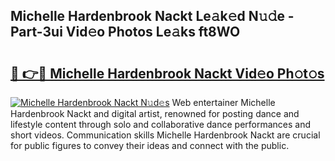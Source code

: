 ## Michelle Hardenbrook Nackt Le𝚊k𝚎d N𝚞𝚍e - Part-3ui Vid𝚎o Photos Le𝚊ks ft8WO

# <h2><a href="http://fbaaye3.evod.top/?m=Michelle+Hardenbrook+Nackt">🔗 👉🔴 Michelle Hardenbrook Nackt Vid𝚎o Ph𝚘t𝚘s</a></h2>

[![Michelle Hardenbrook Nackt N𝚞d𝚎s](https://i.imgur.com/8V9OHl7.gif)](http://fbaaye3.evod.top/?m=Michelle+Hardenbrook+Nackt)
Web entertainer Michelle Hardenbrook Nackt and digital artist, renowned for posting dance and lifestyle content through solo and collaborative dance performances and short videos. Communication skills Michelle Hardenbrook Nackt are crucial for public figures to convey their ideas and connect with the public. 
